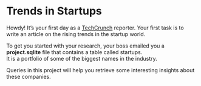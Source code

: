 # Trends in Startups

Howdy! It’s your first day as a [TechCrunch](https://techcrunch.com/) reporter.
Your first task is to write an article on the rising trends in the startup world.

To get you started with your research, your boss emailed you a **project.sqlite** file that contains a table called startups.  
It is a portfolio of some of the biggest names in the industry.

Queries in this project will help you retrieve some interesting insights about these companies.
